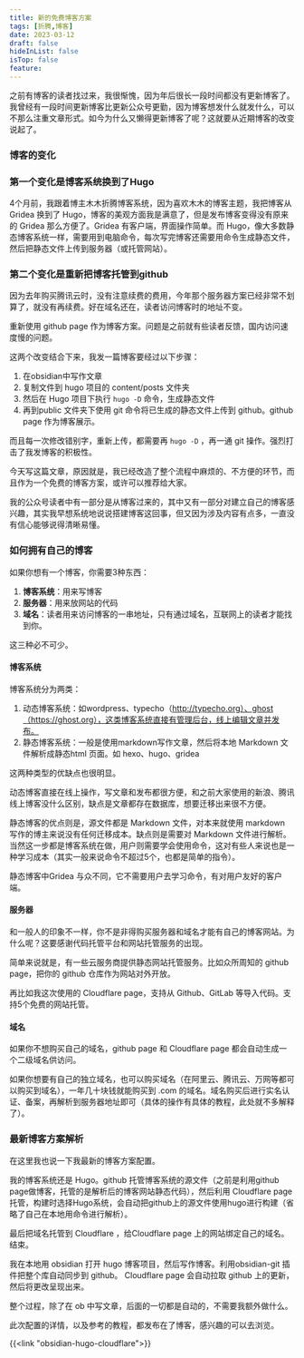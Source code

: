 ```yaml
---
title: 新的免费博客方案
tags: [折腾,博客]
date: 2023-03-12
draft: false
hideInList: false
isTop: false
feature: 
---
```


之前有博客的读者找过来，我很惭愧，因为年后很长一段时间都没有更新博客了。我曾经有一段时间更新博客比更新公众号更勤，因为博客想发什么就发什么，可以不那么注重文章形式。如今为什么又懒得更新博客了呢？这就要从近期博客的改变说起了。

<!--more-->

### 博客的变化

### 第一个变化是博客系统换到了Hugo

4个月前，我跟着博主木木折腾博客系统，因为喜欢木木的博客主题，我把博客从 Gridea 换到了 Hugo，博客的美观方面我是满意了，但是发布博客变得没有原来的 Gridea 那么方便了。Gridea 有客户端，界面操作简单。而 Hugo，像大多数静态博客系统一样，需要用到电脑命令，每次写完博客还需要用命令生成静态文件，然后把静态文件上传到服务器（或托管网站）。

### 第二个变化是重新把博客托管到github

因为去年购买腾讯云时，没有注意续费的费用，今年那个服务器方案已经非常不划算了，就没有再续费。好在域名还在，读者访问博客时的地址不变。

重新使用 github page 作为博客方案。问题是之前就有些读者反馈，国内访问速度慢的问题。

这两个改变结合下来，我发一篇博客要经过以下步骤：
1. 在obsidian中写作文章
2. 复制文件到 hugo 项目的 content/posts 文件夹
3. 然后在 Hugo 项目下执行 `hugo -D` 命令，生成静态文件
4. 再到public 文件夹下使用 git 命令将已生成的静态文件上传到 github。github page 作为博客展示。

而且每一次修改错别字，重新上传，都需要再 `hugo -D` ，再一通 git 操作。强烈打击了我发博客的积极性。

今天写这篇文章，原因就是，我已经改造了整个流程中麻烦的、不方便的环节，而且作为一个免费的博客方案，或许可以推荐给大家。

我的公众号读者中有一部分是从博客过来的，其中又有一部分对建立自己的博客感兴趣，其实我早想系统地说说搭建博客这回事，但又因为涉及内容有点多，一直没有信心能够说得清晰易懂。

### 如何拥有自己的博客

如果你想有一个博客，你需要3种东西：
1. **博客系统**：用来写博客
2. **服务器**：用来放网站的代码
3. **域名**：读者用来访问博客的一串地址，只有通过域名，互联网上的读者才能找到你。

这三种必不可少。

#### 博客系统

博客系统分为两类：
1. 动态博客系统：如wordpress、typecho（http://typecho.org）、ghost（https://ghost.org），这类博客系统直接有管理后台，线上编辑文章并发布。
2. 静态博客系统：一般是使用markdown写作文章，然后将本地 Markdown 文件解析成静态html 页面。如 hexo、hugo、gridea

这两种类型的优缺点也很明显。

动态博客直接在线上操作，写文章和发布都很方便，和之前大家使用的新浪、腾讯线上博客没什么区别，缺点是文章都存在数据库，想要迁移出来很不方便。

静态博客的优点则是，源文件都是 Markdown 文件，对本来就使用 markdown 写作的博主来说没有任何迁移成本。缺点则是需要对 Markdown 文件进行解析。当然这一步都是博客系统在做，用户则需要学会使用命令，这对有些人来说也是一种学习成本（其实一般来说命令不超过5个，也都是简单的指令）。

静态博客中Gridea 与众不同，它不需要用户去学习命令，有对用户友好的客户端。

#### 服务器

和一般人的印象不一样，你不是非得购买服务器和域名才能有自己的博客网站。为什么呢？这要感谢代码托管平台和网站托管服务的出现。

简单来说就是，有一些云服务商提供静态网站托管服务。比如众所周知的 github page，把你的 github 仓库作为网站对外开放。

再比如我这次使用的 Cloudflare page，支持从 Github、GitLab 等导入代码。支持5个免费的网站托管。

#### 域名

如果你不想购买自己的域名，github page 和 Cloudflare page 都会自动生成一个二级域名供访问。

如果你想要有自己的独立域名，也可以购买域名（在阿里云、腾讯云、万网等都可以购买到域名），一年几十块钱就能购买到 .com 的域名。域名购买后进行实名认证、备案，再解析到服务器地址即可（具体的操作有具体的教程，此处就不多解释了）。

### 最新博客方案解析

在这里我也说一下我最新的博客方案配置。

我的博客系统还是 Hugo。github 托管博客系统的源文件（之前是利用github page做博客，托管的是解析后的博客网站静态代码），然后利用 Cloudflare page 托管，构建时选择Hugo系统，会自动把github上的源文件使用hugo进行构建（省略了自己在本地用命令进行解析）。

最后把域名托管到 Cloudflare ，给Cloudflare page 上的网站绑定自己的域名。结束。

我在本地用 obsidian 打开 hugo 博客项目，然后写作博客。利用obsidian-git 插件把整个库自动同步到 github。 Cloudflare page 会自动拉取 github 上的更新，然后将更改呈现出来。

整个过程，除了在 ob 中写文章，后面的一切都是自动的，不需要我额外做什么。

此次配置的详情，以及参考的教程，都发布在了博客，感兴趣的可以去浏览。


{{<link "obsidian-hugo-cloudflare">}}
